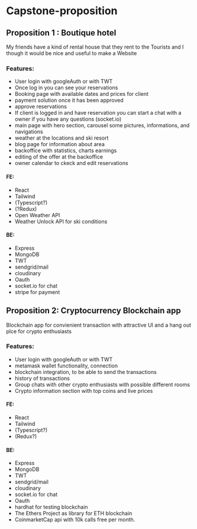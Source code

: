 # Capstone-proposition


## Proposition 1 : Boutique hotel
My friends have a kind of rental house that they rent to the Tourists and I though it would be nice and useful to make a Website


### Features:
* User login with googleAuth or with TWT
* Once log in you can see your reservations
* Booking page with available dates and prices for client
* payment solution once it has been approved
* approve reservations
* If client is logged in and have reservation you can start a chat with a owner if you have any questions (socket.io)
* main page with hero section, carousel some pictures, informations, and navigations
* weather at the locations and ski resort
* blog page for information about area
* backoffice with statistics, charts earnings
* editing of the offer at the backoffice
* owner calendar to ckeck and edit reservations

#### FE: 
- React
- Tailwind
- (Typescript?)
- (?Redux)
- Open Weather API
- Weather Unlock API for ski conditions

#### BE: 
- Express
- MongoDB
- TWT 
- sendgrid/mail 
- cloudinary
- Oauth
- socket.io for chat
- stripe for payment


## Proposition 2: Cryptocurrency Blockchain app
Blockchain app for convienient transaction with attractive UI and a hang out plce for crypto enthusiasts

### Features:
* User login with googleAuth or with TWT
* metamask wallet functionality, connection
* blockchain integration, to be able to send the transactions
* history of transactions
* Group chats with other crypto enthusiasts with possible different rooms
* Crypto information section with top coins and live prices

#### FE: 
- React
- Tailwind 
- (Typescript?)
- (Redux?)

#### BE: 
- Express
- MongoDB
- TWT 
- sendgrid/mail 
- cloudinary
- socket.io for chat
- Oauth
- hardhat for testing blockchain
- The Ethers Project as library for ETH blockchain
- CoinmarketCap api with 10k calls free per month.
